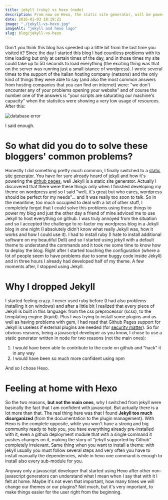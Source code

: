 ```yaml
---
title: jekyll (ruby) vs hexo (node)
description: From now on Hexo, the static site generator, will be powering this blog
date: 2016-01-03 18:19:21
image: "./jekyll-vs-hexo.jpg"
imageAlt: "jekyll and hexo logo"
slug: blog/jekyll-vs-hexo
---
```


Don't you think this blog has speeded up a little bit from the last time you visited it?
Since the day I started this blog I had countless problems with its time loading but only at certain times of the day, and in those times my site could take up to 50 seconds to load everything (the exciting thing was that on the server was running just a small istance of wordpress). I wrote several times to the support of the italian hosting company (netsons) and the only kind of things they were able to say (and also the most common answers from hosting companies that you can find on internet) were:
"we don't encounter any of your problems opening your website" and of course the number one of the answers is "your scripts are saturating our machine's capacity" when the statistics were showing a very low usage of resources.
After this:

![database error](./database-error.jpg)

I said enough.

# So what did you do to solve these bloggers' common problems?

Honestly I did something pretty much common, I finally switched to a [static site generator](https://davidwalsh.name/introduction-static-site-generators). You have for sure already heard of [jekyll](https://jekyllrb.com/) and how it's powering the [github pages](http://jekyllrb.com/docs/github-pages/), well Jekyll is a static site generator. Actually I discovered that there were these things only when I finished developing my theme on wordpress and so I said "well, it's great but who cares, wordpress should be perfect for my needs"... and it was really too soon to talk. So in the meantime, too much occupied to deal with a lot of other stuff, I completely forgot that I could solve this problems using those things to power my blog and just the other day a friend of mine adviced me to use Jekyll to host everything on github. I was truly annoyed from the situation and so I accepted the challenge to re-factor my wordpress blog in a Jekyll blog in one night (I absolutely didn't know what really Jekyll was, how it works and how I could use it). I had to install ruby (I hate to install additional software on my beautiful Dell) and so I started using jekyll with a default theme to understand the commands and it took me some time to know how to deploy the blog. Right after I started touching the configuration (where a lot of people seem to have problems due to some buggy code inside Jekyll) and in three hours I already had developed half of my theme.
A few moments after, I stopped using Jekyll.

# Why I dropped Jekyll

I started feeling crazy. I never used ruby before (I had also problems installing it on windows) and after a little bit I realized that every piece of Jekyll is built in this language: from the css preprocessor (scss), to the templating engine (liquid). Plus I was trying to install some plugins and as well as having problems with gem, I had read that Github Pages support for Jekyll is useless if external plugins are needed (for [security matter](http://www.sitepoint.com/jekyll-plugins-github/)).
So for obvious reasons, being a javascript developer as you know, I chose to use a static generator written in node for two reasons (not the main ones):

1. I would have been able to contribute to the code on github and "hack" it in any way
2. I would have been so much more confident using npm

And so I chose Hexo.

# Feeling at home with Hexo

So the two reasons, **but not the main ones**, why I switched from jekyll were basically the fact that I am confident with javascript. But actually there is a lot more than that. The real thing here was that I found **Jekyll too much disorganized** (from the documentation to the plugin management). With Hexo is the complete opposite, while you won't have a strong and big community ready to help you, you have everything already pre-installed with it, even a github deployment module that with a single command it pushes changes on it, making the story of "jekyll supported by Github" completely irrelevant.
Same thing when you want to install a theme: with jekyll usually you must follow several steps and very often you have to install manually the dependencies, while in hexo one command is enough to install also every sub-module for you.

Anyway only a javascript developer that started using Hexo after other non-javascript generators can understand what I mean when I say that with it I felt at home. Maybe it's not even that important, how many times we will change our themes or our plugins? Not much, but it's very important, to make things easier for the user right from the beginning.
